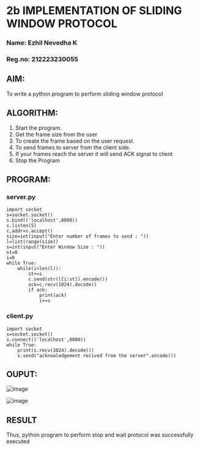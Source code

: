 # 2b IMPLEMENTATION OF SLIDING WINDOW PROTOCOL
### Name: Ezhil Nevedha K
### Reg.no: 212223230055
## AIM:
To write a python program to perform sliding window protocol
## ALGORITHM:
1. Start the program.
2. Get the frame size from the user
3. To create the frame based on the user request.
4. To send frames to server from the client side.
5. If your frames reach the server it will send ACK signal to client
6. Stop the Program
## PROGRAM:
### server.py
```
import socket
s=socket.socket()
s.bind(('localhost',8000))
s.listen(5)
c,addr=s.accept()
size=int(input("Enter number of frames to send : "))
l=list(range(size))
s=int(input("Enter Window Size : "))
st=0
i=0
while True:
    while(i<len(l)):
        st+=s
        c.send(str(l[i:st]).encode())
        ack=c.recv(1024).decode()
        if ack:
            print(ack)
            i+=s
```
### client.py
```
import socket
s=socket.socket()
s.connect(('localhost',8000))
while True:
    print(s.recv(1024).decode())
    s.send("acknowledgement recived from the server".encode())
```
## OUPUT:
![image](https://github.com/user-attachments/assets/66c6b7d0-da1f-41af-843f-960a94f090dc)

![image](https://github.com/user-attachments/assets/10b0659b-6c9b-4f24-877c-43e08503e00b)

## RESULT
Thus, python program to perform stop and wait protocol was successfully executed
